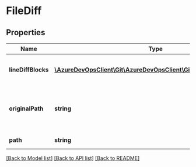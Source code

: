 # FileDiff

## Properties
Name | Type | Description | Notes
------------ | ------------- | ------------- | -------------
**lineDiffBlocks** | [**\AzureDevOpsClient\Git\AzureDevOpsClient\Git\Model\LineDiffBlock[]**](LineDiffBlock.md) | The collection of line diff blocks | [optional] 
**originalPath** | **string** | Original path of item if different from current path. | [optional] 
**path** | **string** | Current path of item | [optional] 

[[Back to Model list]](../README.md#documentation-for-models) [[Back to API list]](../README.md#documentation-for-api-endpoints) [[Back to README]](../README.md)


